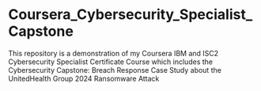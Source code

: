 # Coursera_Cybersecurity_Specialist_Capstone
This repository is a demonstration of my Coursera IBM and ISC2 Cybersecurity Specialist Certificate Course which includes the Cybersecurity Capstone: Breach Response Case Study about the UnitedHealth Group 2024 Ransomware Attack
